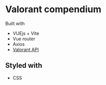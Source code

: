 # Valorant compendium

Built with

- VUEjs + Vite
- Vue router
- Axios
- [Valorant API](https://github.com/Valorant-API)

## Styled with

- CSS

